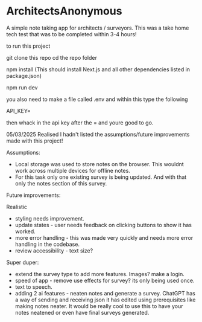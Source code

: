 # ArchitectsAnonymous

A simple note taking app for architects / surveyors. This was a take home tech test that was to be completed within 3-4 hours!

to run this project

git clone this repo
cd the repo folder

npm install
(This should install Next.js and all other dependencies listed in package.json)

npm run dev

you also need to make a file called .env and within this type the following

API_KEY=

then whack in the api key after the = and youre good to go.

05/03/2025
Realised I hadn't listed the assumptions/future improvements made with this project!

Assumptions:
 - Local storage was used to store notes on the browser. This wouldnt work across multiple devices for offline notes.
 - For this task only one existing survey is being updated. And with that only the notes section of this survey.

Future improvements:

Realistic
 - styling needs improvement.
 - update states - user needs feedback on clicking buttons to show it has worked.
 - more error handling - this was made very quickly and needs more error handling in the codebase.
 - review accessibility - text size? 

Super duper:
 - extend the survey type to add more features. Images? make a login.
 - speed of app - remove use effects for survey? its only being used once.
 - text to speech.
 - adding 2 ai features - neaten notes and generate a survey. ChatGPT has a way of sending and receiving json it has edited using prerequisites like making notes neater. It would be really cool to use this to have your notes neatened or even have final surveys generated.
